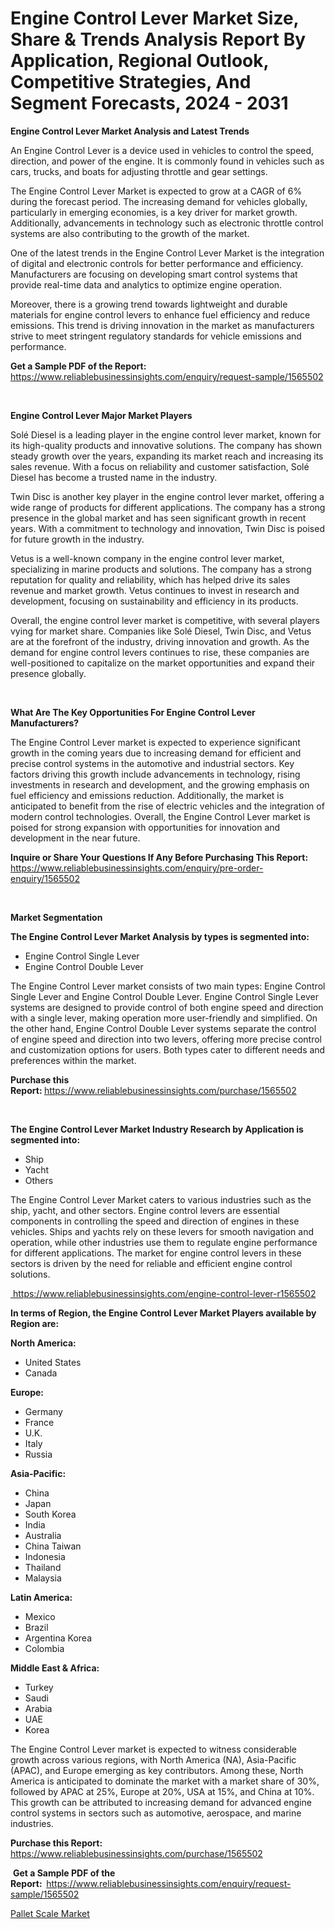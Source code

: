 <p><h1>Engine Control Lever Market Size, Share & Trends Analysis Report By Application, Regional Outlook, Competitive Strategies, And Segment Forecasts, 2024 - 2031</h1></p><p><strong>Engine Control Lever Market Analysis and Latest Trends</strong></p>
<p><p>An Engine Control Lever is a device used in vehicles to control the speed, direction, and power of the engine. It is commonly found in vehicles such as cars, trucks, and boats for adjusting throttle and gear settings.</p><p>The Engine Control Lever Market is expected to grow at a CAGR of 6% during the forecast period. The increasing demand for vehicles globally, particularly in emerging economies, is a key driver for market growth. Additionally, advancements in technology such as electronic throttle control systems are also contributing to the growth of the market.</p><p>One of the latest trends in the Engine Control Lever Market is the integration of digital and electronic controls for better performance and efficiency. Manufacturers are focusing on developing smart control systems that provide real-time data and analytics to optimize engine operation.</p><p>Moreover, there is a growing trend towards lightweight and durable materials for engine control levers to enhance fuel efficiency and reduce emissions. This trend is driving innovation in the market as manufacturers strive to meet stringent regulatory standards for vehicle emissions and performance.</p></p>
<p><strong>Get a Sample PDF of the Report:&nbsp;</strong> <a href="https://www.reliablebusinessinsights.com/enquiry/request-sample/1565502">https://www.reliablebusinessinsights.com/enquiry/request-sample/1565502</a></p>
<p>&nbsp;</p>
<p><strong>Engine Control Lever Major Market Players</strong></p>
<p><p> </p><p>Solé Diesel is a leading player in the engine control lever market, known for its high-quality products and innovative solutions. The company has shown steady growth over the years, expanding its market reach and increasing its sales revenue. With a focus on reliability and customer satisfaction, Solé Diesel has become a trusted name in the industry.</p><p>Twin Disc is another key player in the engine control lever market, offering a wide range of products for different applications. The company has a strong presence in the global market and has seen significant growth in recent years. With a commitment to technology and innovation, Twin Disc is poised for future growth in the industry.</p><p>Vetus is a well-known company in the engine control lever market, specializing in marine products and solutions. The company has a strong reputation for quality and reliability, which has helped drive its sales revenue and market growth. Vetus continues to invest in research and development, focusing on sustainability and efficiency in its products.</p><p>Overall, the engine control lever market is competitive, with several players vying for market share. Companies like Solé Diesel, Twin Disc, and Vetus are at the forefront of the industry, driving innovation and growth. As the demand for engine control levers continues to rise, these companies are well-positioned to capitalize on the market opportunities and expand their presence globally.</p></p>
<p>&nbsp;</p>
<p><strong>What Are The Key Opportunities For Engine Control Lever Manufacturers?</strong></p>
<p><p>The Engine Control Lever market is expected to experience significant growth in the coming years due to increasing demand for efficient and precise control systems in the automotive and industrial sectors. Key factors driving this growth include advancements in technology, rising investments in research and development, and the growing emphasis on fuel efficiency and emissions reduction. Additionally, the market is anticipated to benefit from the rise of electric vehicles and the integration of modern control technologies. Overall, the Engine Control Lever market is poised for strong expansion with opportunities for innovation and development in the near future.</p></p>
<p><strong>Inquire or Share Your Questions If Any Before Purchasing This Report:</strong> <a href="https://www.reliablebusinessinsights.com/enquiry/pre-order-enquiry/1565502">https://www.reliablebusinessinsights.com/enquiry/pre-order-enquiry/1565502</a></p>
<p>&nbsp;</p>
<p><strong>Market Segmentation</strong></p>
<p><strong>The Engine Control Lever Market Analysis by types is segmented into:</strong></p>
<p><ul><li>Engine Control Single Lever</li><li>Engine Control Double Lever</li></ul></p>
<p><p>The Engine Control Lever market consists of two main types: Engine Control Single Lever and Engine Control Double Lever. Engine Control Single Lever systems are designed to provide control of both engine speed and direction with a single lever, making operation more user-friendly and simplified. On the other hand, Engine Control Double Lever systems separate the control of engine speed and direction into two levers, offering more precise control and customization options for users. Both types cater to different needs and preferences within the market.</p></p>
<p><strong>Purchase this Report:&nbsp;</strong><a href="https://www.reliablebusinessinsights.com/purchase/1565502">https://www.reliablebusinessinsights.com/purchase/1565502</a></p>
<p>&nbsp;</p>
<p><strong>The Engine Control Lever Market Industry Research by Application is segmented into:</strong></p>
<p><ul><li>Ship</li><li>Yacht</li><li>Others</li></ul></p>
<p><p>The Engine Control Lever Market caters to various industries such as the ship, yacht, and other sectors. Engine control levers are essential components in controlling the speed and direction of engines in these vehicles. Ships and yachts rely on these levers for smooth navigation and operation, while other industries use them to regulate engine performance for different applications. The market for engine control levers in these sectors is driven by the need for reliable and efficient engine control solutions.</p></p>
<p><a href="https://www.reliablebusinessinsights.com/engine-control-lever-r1565502">&nbsp;https://www.reliablebusinessinsights.com/engine-control-lever-r1565502</a></p>
<p><strong>In terms of Region, the Engine Control Lever Market Players available by Region are:</strong></p>
<p>
    <p> <strong> North America: </strong>
        <ul>
            <li>United States</li>
            <li>Canada</li>
        </ul>
        </p> 
    <p> <strong> Europe: </strong>
        <ul>
            <li>Germany</li>
            <li>France</li>
            <li>U.K.</li>
            <li>Italy</li>
            <li>Russia</li>
        </ul>
        </p> 
    <p> <strong> Asia-Pacific: </strong>
        <ul>
            <li>China</li>
            <li>Japan</li>
            <li>South Korea</li>
            <li>India</li>
            <li>Australia</li>
            <li>China Taiwan</li>
            <li>Indonesia</li>
            <li>Thailand</li>
            <li>Malaysia</li>
        </ul>
        </p> 
    <p> <strong> Latin America: </strong>
        <ul>
            <li>Mexico</li>
            <li>Brazil</li>
            <li>Argentina Korea</li>
            <li>Colombia</li>
        </ul>
        </p> 
    <p> <strong> Middle East & Africa: </strong>
        <ul>
            <li>Turkey</li>
            <li>Saudi</li>
            <li>Arabia</li>
            <li>UAE</li>
            <li>Korea</li>
        </ul>
    </p>
    </p>
<p><p>The Engine Control Lever market is expected to witness considerable growth across various regions, with North America (NA), Asia-Pacific (APAC), and Europe emerging as key contributors. Among these, North America is anticipated to dominate the market with a market share of 30%, followed by APAC at 25%, Europe at 20%, USA at 15%, and China at 10%. This growth can be attributed to increasing demand for advanced engine control systems in sectors such as automotive, aerospace, and marine industries.</p></p>
<p><strong>Purchase this Report: </strong><a href="https://www.reliablebusinessinsights.com/purchase/1565502">https://www.reliablebusinessinsights.com/purchase/1565502</a></p>
<p>&nbsp;<strong>Get a Sample PDF of the Report:&nbsp;&nbsp;</strong><a href="https://www.reliablebusinessinsights.com/enquiry/request-sample/1565502">https://www.reliablebusinessinsights.com/enquiry/request-sample/1565502</a></p>
<p><strong></strong></p>
<p><p><a href="https://issuu.com/reportprime-2/docs/pallet-scale-market-size-2030.pptx">Pallet Scale Market</a></p></p>